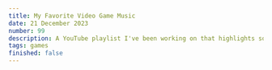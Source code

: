 ```yaml
---
title: My Favorite Video Game Music
date: 21 December 2023
number: 99
description: A YouTube playlist I've been working on that highlights some of my favorite VGM tracks.
tags: games
finished: false
---
```

